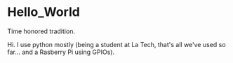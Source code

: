 # Hello_World
Time honored tradition.

Hi. I use python mostly (being a student at La Tech, that's all we've used so far... and a Rasberry Pi using GPIOs).
